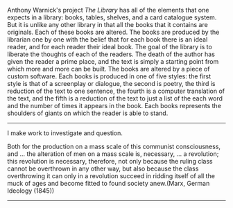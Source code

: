 Anthony Warnick's project _The Library_ has all of the elements that one expects in a library: books, tables, shelves, and a card catalogue system. But it is unlike any other library in that all the books that it contains are originals. Each of these books are altered. The books are produced by the librarian one by one with the belief that for each book there is an ideal reader, and for each reader their ideal book. The goal of the library is to liberate the thoughts of each of the readers. The death of the author has given the reader a prime place, and the text is simply a starting point from which more and more can be built. The books are altered by a piece of custom software. Each books is produced in one of five styles: the first style is that of a screenplay or dialogue, the second is poetry, the third is reduction of the text to one sentence, the fourth is a computer translation of the text, and the fifth is a reduction of the text to just a list of the each word and the number of times it appears in the book. Each books represents the shoulders of giants on which the reader is able to stand. 


---



I make work to investigate and question.

Both for the production on a mass scale of this communist consciousness, and ... the alteration of men on a mass scale is, necessary, ... a revolution; this revolution is necessary, therefore, not only because the ruling class cannot be overthrown in any other way, but also because the class overthrowing it can only in a revolution succeed in ridding itself of all the muck of ages and become fitted to found society anew.(Marx, German Ideology (1845))

---


